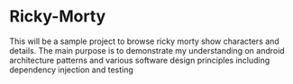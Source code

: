 # Ricky-Morty
This will be a sample project to browse ricky morty show characters and details. The main purpose is to demonstrate my understanding on android architecture patterns and various software design principles including dependency injection and testing
